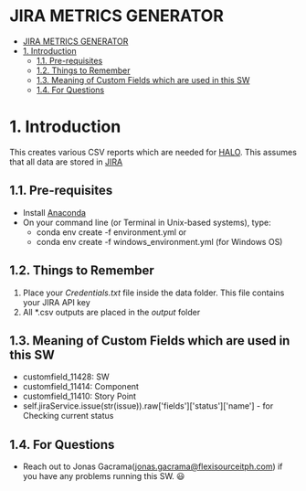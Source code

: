 # JIRA METRICS GENERATOR
- [JIRA METRICS GENERATOR](#jira-metrics-generator)
- [1. Introduction](#1-introduction)
  - [1.1. Pre-requisites](#11-pre-requisites)
  - [1.2. Things to Remember](#12-things-to-remember)
  - [1.3. Meaning of Custom Fields which are used in this SW](#13-meaning-of-custom-fields-which-are-used-in-this-sw)
  - [1.4. For Questions](#14-for-questions)

# 1. Introduction

This creates various CSV reports which are needed for [HALO](https://www.halo-technologies.com/company).
This assumes that all data are stored in [JIRA](https://macrovue.atlassian.net/jira/software/projects/OMNI/boards/17)
## 1.1. Pre-requisites

- Install [Anaconda](https://www.google.com/search?q=anaconda)
- On your command line (or Terminal in Unix-based systems), type: 
  - conda env create -f environment.yml or 
  - conda env create -f windows_environment.yml (for Windows OS)

## 1.2. Things to Remember
1. Place your *Credentials.txt* file inside the data folder. This file contains your JIRA API key 
2. All *.csv outputs are placed in the *output* folder 

## 1.3. Meaning of Custom Fields which are used in this SW
- customfield_11428: SW
- customfield_11414: Component
- customfield_11410: Story Point
- self.jiraService.issue(str(issue)).raw['fields']['status']['name'] - for Checking current status

## 1.4. For Questions
- Reach out to Jonas Gacrama(jonas.gacrama@flexisourceitph.com) if you have any problems running this SW. 😃